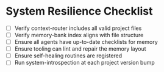 # System Resilience Checklist

- [ ] Verify context-router includes all valid project files
- [ ] Verify memory-bank index aligns with file structure
- [ ] Ensure all agents have up-to-date checklists for memory
- [ ] Ensure tooling can lint and repair the memory layout
- [ ] Ensure self-healing routines are registered
- [ ] Run system-introspection at each project version bump